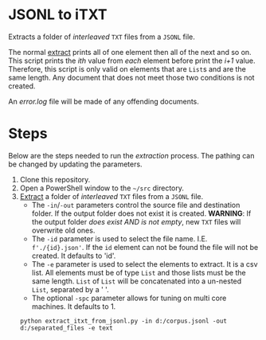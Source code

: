 # JSONL to iTXT

Extracts a folder of _interleaved_ `TXT` files from a `JSONL` file.

The normal [extract](./extract_txt_from_jsonl.md) prints all of one element then all of the next and so on.
This script prints the _ith_ value from _each_ element before print the _i+1_ value.
Therefore, this script is only valid on elements that are `List`s and are the same length.
Any document that does not meet those two conditions is not created.

An _error.log_ file will be made of any offending documents.

# Steps

Below are the steps needed to run the _extraction_ process.
The pathing can be changed by updating the parameters.

1. Clone this repository.
2. Open a PowerShell window to the `~/src` directory.
3. [Extract](../src/extract_itxt_from_jsonl.py) a folder of _interleaved_ `TXT` files from a `JSONL` file.
   * The `-in`/`-out` parameters control the source file and destination folder.
     If the output folder does not exist it is created.
     **WARNING**: If the output folder _does exist AND is not empty_, new `TXT` files will overwrite old ones.
   * The `-id` parameter is used to select the file name.
     I.E. `f'./{id}.json'`.
     If the `id` element can not be found the file will not be created.
     It defaults to 'id'.
   * The `-e` parameter is used to select the elements to extract.
     It is a csv list.
     All elements must be of type `List` and those lists must be the same length.
     `List` of `List` will be concatenated into a un-nested `List`, separated by a ' '.
   * The optional `-spc` parameter allows for tuning on multi core machines.
     It defaults to 1.
   ```{ps1}
   python extract_itxt_from_jsonl.py -in d:/corpus.jsonl -out d:/separated_files -e text
   ```
